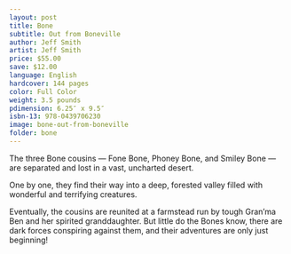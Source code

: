 ```yaml
---
layout: post
title: Bone
subtitle: Out from Boneville
author: Jeff Smith
artist: Jeff Smith
price: $55.00
save: $12.00
language: English
hardcover: 144 pages
color: Full Color
weight: 3.5 pounds
pdimension: 6.25″ x 9.5″
isbn-13: 978-0439706230
image: bone-out-from-boneville
folder: bone
---
```


The three Bone cousins — Fone Bone, Phoney Bone, and Smiley Bone — are separated and lost in a vast, uncharted desert. 

One by one, they find their way into a deep, forested valley filled with wonderful and terrifying creatures. 

Eventually, the cousins are reunited at a farmstead run by tough Gran’ma Ben and her spirited granddaughter. But little do the Bones know, there are dark forces conspiring against them, and their adventures are only just beginning!